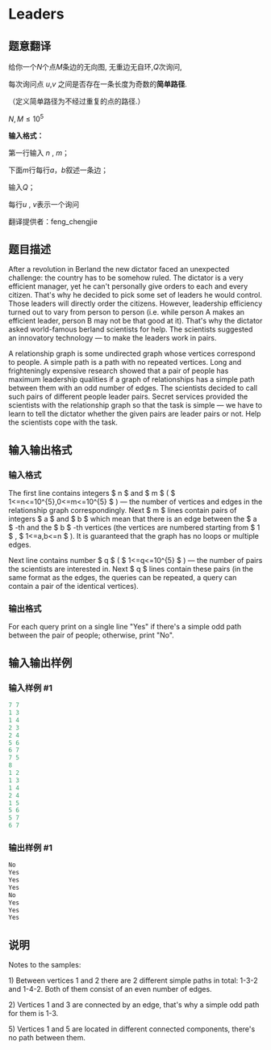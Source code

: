 # Leaders

## 题意翻译

给你一个$N$个点$M$条边的无向图, 无重边无自环,$Q$次询问,

每次询问点 $u$,$v$ 之间是否存在一条长度为奇数的**简单路径**.

（定义简单路径为不经过重复的点的路径.）

$N,M ≤ 10^5$

**输入格式：**

第一行输入 $n$ , $m$；

下面$m$行每行$a$，$b$叙述一条边；

输入$Q$；

每行$u$ , $v$表示一个询问

翻译提供者：feng_chengjie

## 题目描述

After a revolution in Berland the new dictator faced an unexpected challenge: the country has to be somehow ruled. The dictator is a very efficient manager, yet he can't personally give orders to each and every citizen. That's why he decided to pick some set of leaders he would control. Those leaders will directly order the citizens. However, leadership efficiency turned out to vary from person to person (i.e. while person A makes an efficient leader, person B may not be that good at it). That's why the dictator asked world-famous berland scientists for help. The scientists suggested an innovatory technology — to make the leaders work in pairs.

A relationship graph is some undirected graph whose vertices correspond to people. A simple path is a path with no repeated vertices. Long and frighteningly expensive research showed that a pair of people has maximum leadership qualities if a graph of relationships has a simple path between them with an odd number of edges. The scientists decided to call such pairs of different people leader pairs. Secret services provided the scientists with the relationship graph so that the task is simple — we have to learn to tell the dictator whether the given pairs are leader pairs or not. Help the scientists cope with the task.

## 输入输出格式

### 输入格式

The first line contains integers $ n $ and $ m $ ( $ 1<=n<=10^{5},0<=m<=10^{5} $ ) — the number of vertices and edges in the relationship graph correspondingly. Next $ m $ lines contain pairs of integers $ a $ and $ b $ which mean that there is an edge between the $ a $ -th and the $ b $ -th vertices (the vertices are numbered starting from $ 1 $ , $ 1<=a,b<=n $ ). It is guaranteed that the graph has no loops or multiple edges.

Next line contains number $ q $ ( $ 1<=q<=10^{5} $ ) — the number of pairs the scientists are interested in. Next $ q $ lines contain these pairs (in the same format as the edges, the queries can be repeated, a query can contain a pair of the identical vertices).

### 输出格式

For each query print on a single line "Yes" if there's a simple odd path between the pair of people; otherwise, print "No".

## 输入输出样例

### 输入样例 #1

```cpp
7 7
1 3
1 4
2 3
2 4
5 6
6 7
7 5
8
1 2
1 3
1 4
2 4
1 5
5 6
5 7
6 7

```
### 输出样例 #1

```cpp
No
Yes
Yes
Yes
No
Yes
Yes
Yes

```
## 说明

Notes to the samples:

1\) Between vertices 1 and 2 there are 2 different simple paths in total: 1-3-2 and 1-4-2. Both of them consist of an even number of edges.

2\) Vertices 1 and 3 are connected by an edge, that's why a simple odd path for them is 1-3.

5\) Vertices 1 and 5 are located in different connected components, there's no path between them.

